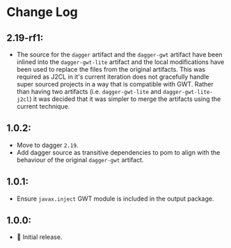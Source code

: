 # Change Log

## 2.19-rf1:

* The source for the `dagger` artifact and the `dagger-gwt` artifact have been inlined into
  the `dagger-gwt-lite` artifact and the local modifications have been used to replace the
  files from the original artifacts. This was required as J2CL in it's current iteration does
  not gracefully handle super sourced projects in a way that is compatible with GWT. Rather
  than having two artifacts (i.e. `dagger-gwt-lite` and `dagger-gwt-lite-j2cl`) it was decided
  that it was simpler to merge the artifacts using the current technique.

## 1.0.2:

* Move to dagger `2.19`.
* Add dagger source as transitive dependencies to pom to align with the behaviour of the
  original `dagger-gwt` artifact.

## 1.0.1:

* Ensure `javax.inject` GWT module is included in the output package.

## 1.0.0:

* 🎉 Initial release.
